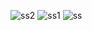 ![ss2](https://github.com/user-attachments/assets/b87d9e38-1b5b-48d4-a32d-ac2d2416d281)
![ss1](https://github.com/user-attachments/assets/ff99d1c4-d541-4202-abf7-627551a0491c)
![ss](https://github.com/user-attachments/assets/64398ae4-977c-45b5-8617-cf8de40607b5)

